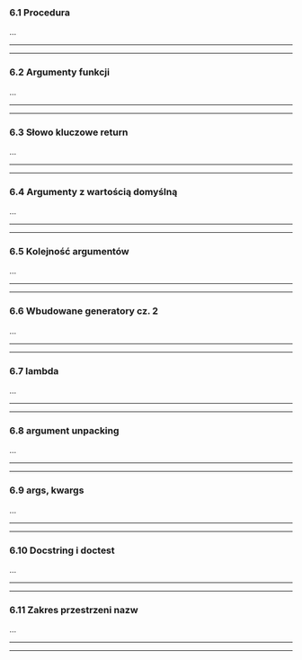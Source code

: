 ### 6.1 Procedura
...

---
---
### 6.2 Argumenty funkcji
...

---
---
### 6.3 Słowo kluczowe return
...

---
---
### 6.4 Argumenty z wartością domyślną
...

---
---
### 6.5 Kolejność argumentów
...

---
---
### 6.6 Wbudowane generatory cz. 2
...

---
---
### 6.7 lambda
...

---
---
### 6.8 argument unpacking
...

---
---
### 6.9 args, kwargs
...

---
---
### 6.10 Docstring i doctest
...

---
---
### 6.11 Zakres przestrzeni nazw
...

---
---
